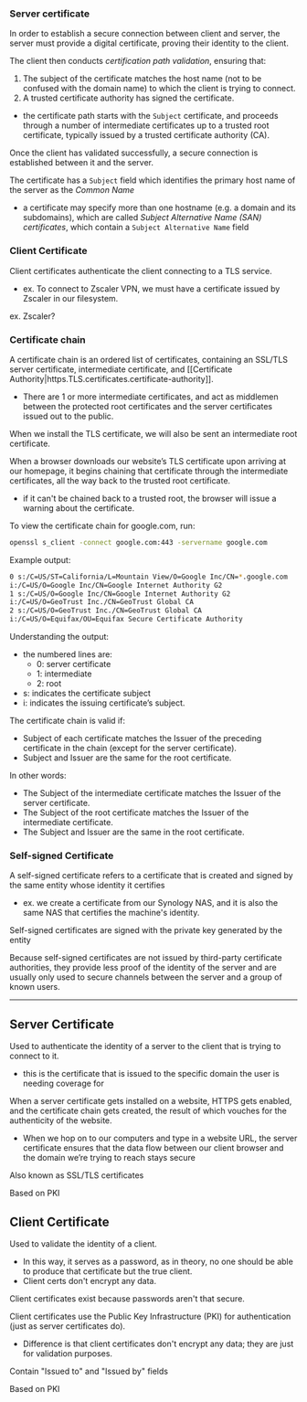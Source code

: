 
### Server certificate
In order to establish a secure connection between client and server, the server must provide a digital certificate, proving their identity to the client.

The client then conducts *certification path validation*, ensuring that:
  1. The subject of the certificate matches the host name (not to be confused with the domain name) to which the client is trying to connect.
  2. A trusted certificate authority has signed the certificate.

- the certificate path starts with the `Subject` certificate, and proceeds through a number of intermediate certificates up to a trusted root certificate, typically issued by a trusted certificate authority (CA).

Once the client has validated successfully, a secure connection is established between it and the server.

The certificate has a `Subject` field which identifies the primary host name of the server as the *Common Name*
- a certificate may specify more than one hostname (e.g. a domain and its subdomains), which are called *Subject Alternative Name (SAN) certificates*, which contain a `Subject Alternative Name` field

### Client Certificate
Client certificates authenticate the client connecting to a TLS service.
- ex. To connect to Zscaler VPN, we must have a certificate issued by Zscaler in our filesystem.

ex. Zscaler?

### Certificate chain
A certificate chain is an ordered list of certificates, containing an SSL/TLS server certificate, intermediate certificate, and [[Certificate Authority|https.TLS.certificates.certificate-authority]].
- There are 1 or more intermediate certificates, and act as middlemen between the protected root certificates and the server certificates issued out to the public.

When we install the TLS certificate, we will also be sent an intermediate root certificate.

When a browser downloads our website’s TLS certificate upon arriving at our homepage, it begins chaining that certificate through the intermediate certificates, all the way back to the trusted root certificate.
- if it can't be chained back to a trusted root, the browser will issue a warning about the certificate.

To view the certificate chain for google.com, run:
```sh
openssl s_client -connect google.com:443 -servername google.com
```

Example output:
```sh
0 s:/C=US/ST=California/L=Mountain View/O=Google Inc/CN=*.google.com
i:/C=US/O=Google Inc/CN=Google Internet Authority G2
1 s:/C=US/O=Google Inc/CN=Google Internet Authority G2
i:/C=US/O=GeoTrust Inc./CN=GeoTrust Global CA
2 s:/C=US/O=GeoTrust Inc./CN=GeoTrust Global CA
i:/C=US/O=Equifax/OU=Equifax Secure Certificate Authority
```

Understanding the output:
- the numbered lines are:
    - 0: server certificate
    - 1: intermediate
    - 2: root
- s: indicates the certificate subject
- i: indicates the issuing certificate’s subject.

The certificate chain is valid if:
- Subject of each certificate matches the Issuer of the preceding certificate in the chain (except for the server certificate).
- Subject and Issuer are the same for the root certificate.
 
In other words:
- The Subject of the intermediate certificate matches the Issuer of the server certificate.
- The Subject of the root certificate matches the Issuer of the intermediate certificate.
- The Subject and Issuer are the same in the root certificate.

### Self-signed Certificate
A self-signed certificate refers to a certificate that is created and signed by the same entity whose identity it certifies 
- ex. we create a certificate from our Synology NAS, and it is also the same NAS that certifies the machine's identity.

Self-signed certificates are signed with the private key generated by the entity

Because self-signed certificates are not issued by third-party certificate authorities, they provide less proof of the identity of the server and are usually only used to secure channels between the server and a group of known users.

* * *

## Server Certificate
Used to authenticate the identity of a server to the client that is trying to connect to it.
- this is the certificate that is issued to the specific domain the user is needing coverage for

When a server certificate gets installed on a website, HTTPS gets enabled, and the certificate chain gets created, the result of which vouches for the authenticity of the website.
- When we hop on to our computers and type in a website URL, the server certificate ensures that the data flow between our client browser and the domain we’re trying to reach stays secure

Also known as SSL/TLS certificates

Based on PKI

## Client Certificate
Used to validate the identity of a client.
- In this way, it serves as a password, as in theory, no one should be able to produce that certificate but the true client.
- Client certs don't encrypt any data.

Client certificates exist because passwords aren't that secure.

Client certificates use the Public Key Infrastructure (PKI) for authentication (just as server certificates do).
- Difference is that client certificates don't encrypt any data; they are just for validation purposes.

Contain "Issued to" and "Issued by" fields

Based on PKI

